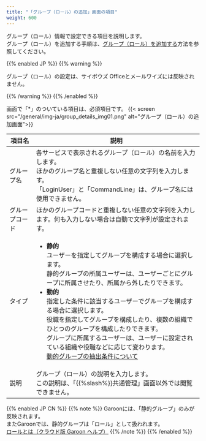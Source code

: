```yaml
---
title: "「グループ（ロール）の追加」画面の項目"
weight: 600
---
```

グループ（ロール）情報で設定できる項目を説明します。  
グループ（ロール）を追加する手順は、[グループ（ロール）を追加する](/general/ja/admin/list_useradmin/list_group/set_group.html#list_group_set_group_20)方法を参照してください。

{{% enabled JP %}}
{{% warning %}}

グループ（ロール）の設定は、サイボウズ Officeとメールワイズには反映されません。

{{% /warning %}}
{{% /enabled %}}

画面で「&ast;」のついている項目は、必須項目です。
{{< screen src="/general/img-ja/group_details_img01.png" alt="グループ（ロール）の追加画面">}}

<table>
    <thead>
        <tr>
            <th scope="col">項目名</th>
            <th scope="col">説明</th>
        </tr>
    </thead>
    <tbody>
        <tr>
            <td>グループ名</td>
            <td>各サービスで表示されるグループ（ロール）の名前を入力します。<br />
            ほかのグループ名と重複しない任意の文字列を入力します。<br>
            「LoginUser」と「CommandLine」は、グループ名には使用できません。</td>
        </tr>
        <tr>
            <td>グループコード</td>
            <td>ほかのグループコードと重複しない任意の文字列を入力します。何も入力しない場合は自動で文字列が設定されます。</td>
        </tr>
        <tr>
            <td>タイプ</td>
            <td>
            <ul>
            <li><b>静的</b></li>
            ユーザーを指定してグループを構成する場合に選択します。<br />
            静的グループの所属ユーザーは、ユーザーごとにグループに所属させたり、所属から外したりできます。<br />
            <li><b>動的</b></li>
            指定した条件に該当するユーザーでグループを構成する場合に選択します。<br />
            役職を指定してグループを構成したり、複数の組織でひとつのグループを構成したりできます。<br />
            グループに所属するユーザーは、ユーザーに設定されている組織や役職などに応じて変わります。<br />
            <a href="/general/ja/admin/list_useradmin/list_group/query.html">動的グループの抽出条件について</a>
            </ul>
            </td>
        </tr>
        <tr>
            <td>説明</td>
            <td>グループ（ロール）の説明を入力します。<br />
            この説明は、「{{%slash%}}共通管理」画面以外では閲覧できません。</td>
        </tr>
    </tbody>
</table>

{{% enabled JP CN %}}
{{% note %}}
Garoonには、「静的グループ」のみが反映されます。  
またGaroonでは、静的グループは「ロール」として扱われます。  
[ロールとは（クラウド版 Garoon ヘルプ）](/g/ja/admin/system/users/role/whats_role.html)
{{% /note %}}
{{% /enabled %}}
